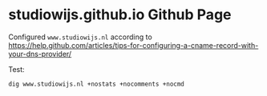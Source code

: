 # studiowijs.github.io Github Page

Configured `www.studiowijs.nl` according to 
https://help.github.com/articles/tips-for-configuring-a-cname-record-with-your-dns-provider/

Test: 
```
dig www.studiowijs.nl +nostats +nocomments +nocmd
```
